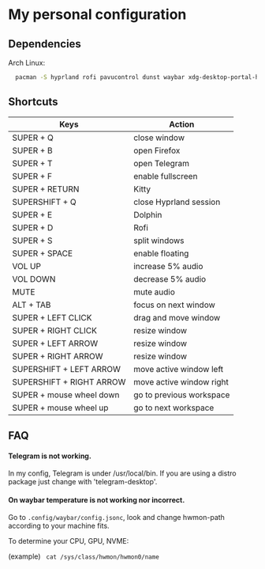 
# My personal configuration
## Dependencies 

Arch Linux:

```bash
  pacman -S hyprland rofi pavucontrol dunst waybar xdg-desktop-portal-hyprland dolphin kitty firefox swaybg
```


## Shortcuts
|Keys |Action|
|-----|--------|
|SUPER + Q| close window     |
|SUPER + B |open Firefox      |
|SUPER + T |open Telegram      |
|SUPER + F |enable fullscreen      |
|SUPER + RETURN |Kitty     |
|SUPERSHIFT + Q |close Hyprland session     |
|SUPER + E | Dolphin      |
|SUPER + D |Rofi      |
|SUPER + S |split windows     |
|SUPER + SPACE |enable floating      |
|VOL UP |increase 5% audio      |
|VOL DOWN |decrease 5% audio      |
|MUTE|mute audio      |
|ALT + TAB |focus on next window      |
|SUPER + LEFT CLICK | drag and move window      |
|SUPER + RIGHT CLICK |resize window     |
|SUPER + LEFT ARROW |resize window      |
|SUPER + RIGHT ARROW |resize window      |
|SUPERSHIFT + LEFT ARROW |move active window left      |
|SUPERSHIFT + RIGHT ARROW |move active window right      |
|SUPER + mouse wheel down |go to previous workspace     |
|SUPER + mouse wheel up|go to next workspace    |



## FAQ

#### Telegram is not working.

In my config, Telegram is under /usr/local/bin. If you are using a distro package just change with 'telegram-desktop'.

#### On waybar temperature is not working nor incorrect.

Go to ```.config/waybar/config.jsonc```, look and change hwmon-path according to your machine fits.

To determine your CPU, GPU, NVME:

 (example)  ``` cat /sys/class/hwmon/hwmon0/name```


